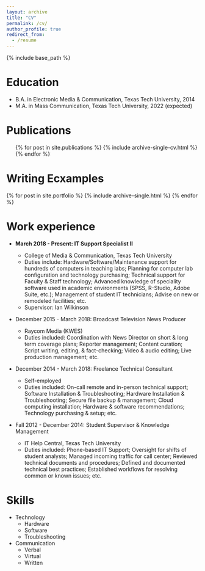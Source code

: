 ```yaml
---
layout: archive
title: "CV"
permalink: /cv/
author_profile: true
redirect_from:
  - /resume
---
```


{% include base_path %}

Education
======
* B.A. in Electronic Media & Communication, Texas Tech University, 2014
* M.A. in Mass Communication, Texas Tech University, 2022 (expected)

Publications
======
 <ul>{% for post in site.publications %}
   {% include archive-single-cv.html %}
 {% endfor %}</ul>

Writing Ecxamples
======
{% for post in site.portfolio %}
  {% include archive-single.html %}
{% endfor %}

Work experience
======
* __March 2018 - Present: IT Support Specialist II__
  * College of Media & Communication, Texas Tech University
  * Duties include: Hardware/Software/Maintenance support for hundreds of computers in teaching labs; Planning for computer lab configuration and technology purchasing; Technical support for Faculty & Staff technology; Advanced knowledge of speciality software used in academic environments (SPSS, R-Studio, Adobe Suite, etc.); Management of student IT technicians; Advise on new or remodeled facilities; etc.
  * Supervisor: Ian Wilkinson

* December 2015 - March 2018: Broadcast Television News Producer
  * Raycom Media (KWES)
  * Duties included: Coordination with News Director on short & long term coverage plans; Reporter management; Content curation; Script writing, editing, & fact-checking; Video & audio editing; Live production management; etc.

* December 2014 - March 2018: Freelance Technical Consultant
  * Self-employed
  * Duties included: On-call remote and in-person technical support; Software Installation & Troubleshooting; Hardware Installation & Troubleshooting; Secure file backup & management; Cloud computing installation; Hardware & software recommendations; Technology purchasing & setup; etc.

* Fall 2012 - December 2014: Student Supervisor & Knowledge Management
  * IT Help Central, Texas Tech University
  * Duties included: Phone-based IT Support; Oversight for shifts of student analysts;  Managed incoming traffic for call center; Reviewed technical documents and procedures; Defined and documented technical best practices; Established workflows for resolving common or known issues; etc.  

Skills
======
* Technology
  * Hardware
  * Software
  * Troubleshooting
* Communication
  * Verbal
  * Virtual
  * Written
